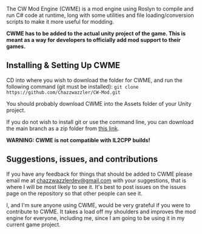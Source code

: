 The CW Mod Engine (CWME) is a mod engine using Roslyn to compile and run C# code at runtime, long with some utilities and file loading/conversion scripts to make it more useful for modding.

**CWME has to be added to the actual unity project of the game. This is meant as a way for developers to officially add mod support to their games.**

## Installing & Setting Up CWME

CD into where you wish to download the folder for CWME, and run the following command (git must be installed): `git clone https://github.com/Chazzwazzler/CW-Mod.git`

You should probably download CWME into the Assets folder of your Unity project.

If you do not wish to install git or use the command line, you can download the main branch as a zip folder from [this link](https://github.com/Chazzwazzler/CW-Mod/archive/refs/heads/main.zip).

**WARNING: CWME is not compatible with IL2CPP builds!**

## Suggestions, issues, and contributions

If you have any feedback for things that should be added to CWME please email me at chazzwazzlerdev@gmail.com with your suggestions, that is where I will be most likely to see it. It's best to post issues on the issues page on the repository so that other people can see it.

I, and I'm sure anyone using CWME, would be very grateful if you were to contribute to CWME. It takes a load off my shoulders and improves the mod engine for everyone, including me, since I am going to be using it in my current game project.